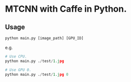 # MTCNN with Caffe in Python.

## Usage
```Python
python main.py [image_path] [GPU_ID]
```
e.g.
```python
# Use CPU.
python main.py ./test/1.jpg

# Use GPU 0.
python main.py ./test/1.jpg 0
```

